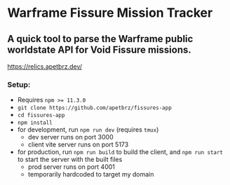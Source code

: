 # Warframe Fissure Mission Tracker

## A quick tool to parse the Warframe public worldstate API for Void Fissure missions.

https://relics.apetbrz.dev/

### Setup:
- Requires `npm >= 11.3.0`
- `git clone https://github.com/apetbrz/fissures-app`
- `cd fissures-app`
- `npm install`
- for development, run `npm run dev` (requires `tmux`)
  - dev server runs on port 3000
  - client vite server runs on port 5173
- for production, run `npm run build` to build the client, and `npm run start` to start the server with the built files
  - prod server runs on port 4001
  - temporarily hardcoded to target my domain
